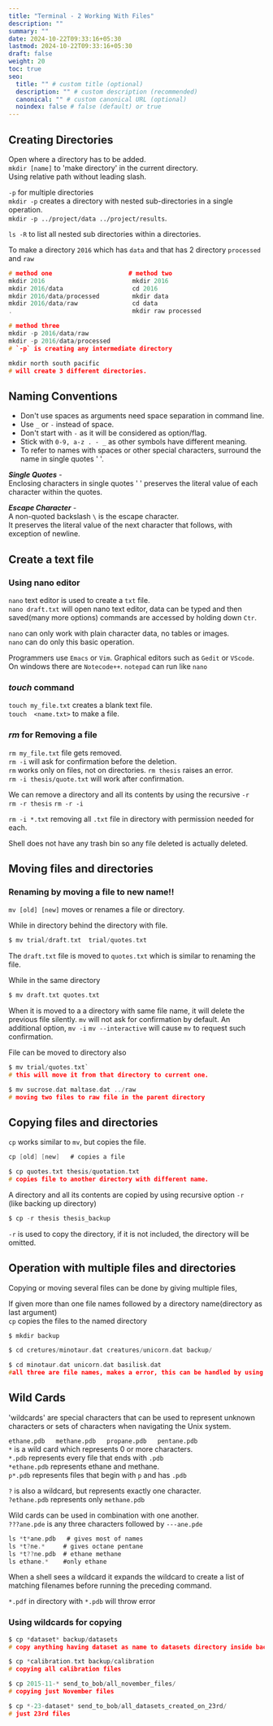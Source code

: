 ```yaml
---
title: "Terminal - 2 Working With Files"
description: ""
summary: ""
date: 2024-10-22T09:33:16+05:30
lastmod: 2024-10-22T09:33:16+05:30
draft: false
weight: 20
toc: true
seo:
  title: "" # custom title (optional)
  description: "" # custom description (recommended)
  canonical: "" # custom canonical URL (optional)
  noindex: false # false (default) or true
---
```



## Creating Directories

Open where a directory has to be added.   <br />
`mkdir [name]`  to 'make directory' in the current directory.   <br />
	Using relative path without leading slash.

`-p`  for multiple directories    <br />
`mkdir -p` creates a directory with nested sub-directories in a single operation.   <br />
`mkdir -p ../project/data ../project/results`.    <br />

`ls -R` to list all nested sub directories within a directories.

To make a directory `2016` which has `data` and that has 2 directory `processed` and `raw`
```c
# method one                     # method two
mkdir 2016                        mkdir 2016
mkdir 2016/data                   cd 2016
mkdir 2016/data/processed         mkdir data
mkdir 2016/data/raw               cd data
.                                 mkdir raw processed

# method three
mkdir -p 2016/data/raw
mkdir -p 2016/data/processed
# `-p` is creating any intermediate directory

mkdir north south pacific
# will create 3 different directories.
```




## Naming Conventions

* Don't use spaces as arguments need space separation in command line.
* Use `_` or `-` instead of space.
* Don't start with `-` as it will be considered as option/flag.
* Stick with `0-9, a-z . - _`  as other symbols have different meaning.
* To refer to names with spaces or other special characters, surround the name in single quotes ' '.

***Single Quotes*** -   <br />
Enclosing characters in single quotes ' ' preserves the literal value of each character within the quotes.

***Escape Character*** -    <br />
A non-quoted backslash `\` is the escape character.   <br />
It preserves the literal value of the next character that follows, with exception of newline.


## Create a text file

### Using nano editor

`nano` text editor is used to create a `txt` file.    <br />
`nano draft.txt` will open nano text editor, data can be typed and then saved(many more options) commands are accessed by holding down `Ctr`.

`nano` can only work with plain character data, no tables or images.    <br />
`nano` can do only this basic operation.

Programmers use `Emacs` or `Vim`.
Graphical editors such as `Gedit` or `VScode`.    <br />
On windows there are `Notecode++`.  `notepad` can run like `nano`


### *touch* command

`touch my_file.txt` creates a blank text file.    <br />
`touch  <name.txt>`  to make a file.


### *rm* for Removing a file

`rm my_file.txt`    file gets removed.      <br />
`rm -i`  will ask for confirmation before the deletion.     <br />
`rm` works only on files, not on directories.  `rm thesis`  raises an error.  <br />
`rm -i thesis/quote.txt` will work after confirmation.

We can remove a directory and all its contents by using the recursive `-r`    <br />
`rm -r thesis`   `rm -r -i`

`rm -i *.txt`  removing all `.txt` file in directory with permission needed for each.

Shell does not have any trash bin so any file deleted is actually deleted.


## Moving files and directories

### Renaming by moving a file to new name!!

`mv [old] [new]`  moves or renames a file or directory.

While in directory behind the directory with file.   <br />
```c
$ mv trial/draft.txt  trial/quotes.txt
```
The `draft.txt` file is moved to `quotes.txt`  which is similar to renaming the file.   <br />

While in the same directory   <br />
```c
$ mv draft.txt quotes.txt
```

When it is moved to a a directory with same file name, it will delete the previous file silently.
`mv` will not ask for confirmation by default.
An additional option, `mv -i` `mv --interactive` will cause `mv` to request such confirmation.

File can be moved to directory also

```c
$ mv trial/quotes.txt`
# this will move it from that directory to current one.

$ mv sucrose.dat maltase.dat ../raw
# moving two files to raw file in the parent directory
```

## Copying files and directories

`cp` works similar to `mv`, but copies the file.

```c
cp [old] [new]   # copies a file

$ cp quotes.txt thesis/quotation.txt
# copies file to another directory with different name.
```

A directory and all its contents are copied by using recursive option `-r`  <br />
(like backing up directory)
```c
$ cp -r thesis thesis_backup
```

`-r` is used to copy the directory, if it is not included, the directory will be omitted.


## Operation with multiple files and directories

Copying or moving several files can be done by giving multiple files,

If given more than one file names followed by a directory name(directory as last argument) <br />
`cp` copies the files to the named directory
```c
$ mkdir backup

$ cd cretures/minotaur.dat creatures/unicorn.dat backup/

$ cd minotaur.dat unicorn.dat basilisk.dat
#all three are file names, makes a error, this can be handled by using wildcards.
```


## Wild Cards

'wildcards' are special characters that can be used to represent unknown characters or sets of characters when navigating the Unix system.

`ethane.pdb   methane.pdb   propane.pdb   pentane.pdb`      <br />
`*` is a wild card which represents 0 or more characters.   <br />
`*.pdb`  represents every file that ends with `.pdb`        <br />
`*ethane.pdb` represents ethane and methane.                <br />
`p*.pdb` represents files that begin with `p` and has `.pdb`  <br />

`?` is also a wildcard, but represents exactly one character.   <br />
`?ethane.pdb`  represents only `methane.pdb`

Wild cards can be used in combination with one another.     <br />
`???ane.pde`   is any three characters followed by `---ane.pde`

```c
ls *t*ane.pdb   # gives most of names
ls *t?ne.*     # gives octane pentane
ls *t??ne.pdb  # ethane methane
ls ethane.*    #only ethane
```
When a shell sees a wildcard it expands the wildcard to create a list of matching filenames before running the preceding command.

`*.pdf` in directory with `*.pdb` will throw error


### Using wildcards for copying
```c
$ cp *dataset* backup/datasets
# copy anything having dataset as name to datasets directory inside backups

$ cp *calibration.txt backup/calibration
# copying all calibration files

$ cp 2015-11-* send_to_bob/all_november_files/
# copying just November files

$ cp *-23-dataset* send_to_bob/all_datasets_created_on_23rd/
# just 23rd files
```



